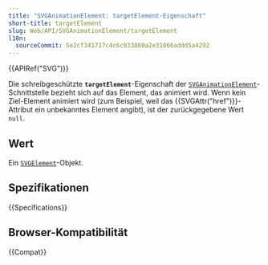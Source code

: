 ```yaml
---
title: "SVGAnimationElement: targetElement-Eigenschaft"
short-title: targetElement
slug: Web/API/SVGAnimationElement/targetElement
l10n:
  sourceCommit: 5e2cf341717c4c6c033860a2e31066addd5a4292
---
```


{{APIRef("SVG")}}

Die schreibgeschützte **`targetElement`**-Eigenschaft der [`SVGAnimationElement`](/de/docs/Web/API/SVGAnimationElement)-Schnittstelle bezieht sich auf das Element, das animiert wird. Wenn kein Ziel-Element animiert wird (zum Beispiel, weil das {{SVGAttr("href")}}-Attribut ein unbekanntes Element angibt), ist der zurückgegebene Wert `null`.

## Wert

Ein [`SVGElement`](/de/docs/Web/API/SVGElement)-Objekt.

## Spezifikationen

{{Specifications}}

## Browser-Kompatibilität

{{Compat}}

